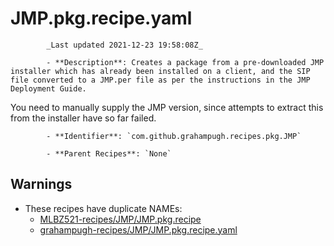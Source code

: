 # JMP.pkg.recipe.yaml

            _Last updated 2021-12-23 19:58:08Z_

            - **Description**: Creates a package from a pre-downloaded JMP installer which has already been installed on a client, and the SIP file converted to a JMP.per file as per the instructions in the JMP Deployment Guide.
You need to manually supply the JMP version, since attempts to extract this from the installer have so far failed.


            - **Identifier**: `com.github.grahampugh.recipes.pkg.JMP`

            - **Parent Recipes**: `None`

## Warnings

- These recipes have duplicate NAMEs:
    - [MLBZ521-recipes/JMP/JMP.pkg.recipe](/autopkg-dupe-tracker/MLBZ521-recipes/JMP/JMP.pkg.recipe)
    - [grahampugh-recipes/JMP/JMP.pkg.recipe.yaml](/autopkg-dupe-tracker/grahampugh-recipes/JMP/JMP.pkg.recipe.yaml)